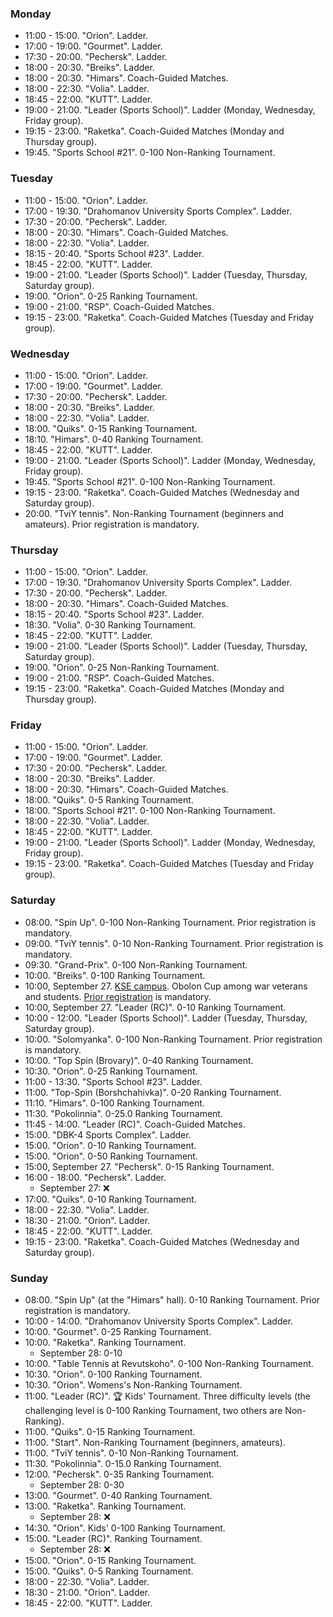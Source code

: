 ﻿
[//]: # (Use 🏆 for ranking events, 🏅 for non-ranking events, ❌ for canceled events)

<h3 id="monday">Monday</h3>

* 11:00 - 15:00. "Orion". Ladder.
* 17:00 - 19:00. "Gourmet". Ladder.
* 17:30 - 20:00. "Pechersk". Ladder.
* 18:00 - 20:30. "Breiks". Ladder.
* 18:00 - 20:30. "Himars". Coach-Guided Matches.
* 18:00 - 22:30. "Volia". Ladder.
* 18:45 - 22:00. "KUTT". Ladder.
* 19:00 - 21:00. "Leader (Sports School)". Ladder (Monday, Wednesday, Friday group).
* 19:15 - 23:00. "Raketka". Coach-Guided Matches (Monday and Thursday group).
* 19:45. "Sports School #21". 0-100 Non-Ranking Tournament.

<h3 id="tuesday">Tuesday</h3>

* 11:00 - 15:00. "Orion". Ladder.
* 17:00 - 19:30. "Drahomanov University Sports Complex". Ladder.
* 17:30 - 20:00. "Pechersk". Ladder.
* 18:00 - 20:30. "Himars". Coach-Guided Matches.
* 18:00 - 22:30. "Volia". Ladder.
* 18:15 - 20:40. "Sports School #23". Ladder.
* 18:45 - 22:00. "KUTT". Ladder.
* 19:00 - 21:00. "Leader (Sports School)". Ladder (Tuesday, Thursday, Saturday group).
* 19:00. "Orion". 0-25 Ranking Tournament.
* 19:00 - 21:00. "RSP". Coach-Guided Matches.
* 19:15 - 23:00. "Raketka". Coach-Guided Matches (Tuesday and Friday group).

<h3 id="wednesday">Wednesday</h3>

* 11:00 - 15:00. "Orion". Ladder.
* 17:00 - 19:00. "Gourmet". Ladder.
* 17:30 - 20:00. "Pechersk". Ladder.
* 18:00 - 20:30. "Breiks". Ladder.
* 18:00 - 22:30. "Volia". Ladder.
* 18:00. "Quiks". 0-15 Ranking Tournament.
* 18:10. "Himars". 0-40 Ranking Tournament.
* 18:45 - 22:00. "KUTT". Ladder.
* 19:00 - 21:00. "Leader (Sports School)". Ladder (Monday, Wednesday, Friday group).
* 19:45. "Sports School #21". 0-100 Non-Ranking Tournament.
* 19:15 - 23:00. "Raketka". Coach-Guided Matches (Wednesday and Saturday group).
* 20:00. "TviY tennis". Non-Ranking Tournament (beginners and amateurs). Prior registration is mandatory.

<h3 id="thursday">Thursday</h3>

* 11:00 - 15:00. "Orion". Ladder.
* 17:00 - 19:30. "Drahomanov University Sports Complex". Ladder.
* 17:30 - 20:00. "Pechersk". Ladder.
* 18:00 - 20:30. "Himars". Coach-Guided Matches.
* 18:15 - 20:40. "Sports School #23". Ladder.
* 18:30. "Volia". 0-30 Ranking Tournament.
* 18:45 - 22:00. "KUTT". Ladder.
* 19:00 - 21:00. "Leader (Sports School)". Ladder (Tuesday, Thursday, Saturday group).
* 19:00. "Orion". 0-25 Non-Ranking Tournament.
* 19:00 - 21:00. "RSP". Coach-Guided Matches.
* 19:15 - 23:00. "Raketka". Coach-Guided Matches (Monday and Thursday group).

<h3 id="friday">Friday</h3>

* 11:00 - 15:00. "Orion". Ladder.
* 17:00 - 19:00. "Gourmet". Ladder.
* 17:30 - 20:00. "Pechersk". Ladder.
* 18:00 - 20:30. "Breiks". Ladder.
* 18:00 - 20:30. "Himars". Coach-Guided Matches.
* 18:00. "Quiks". 0-5 Ranking Tournament.
* 18:00. "Sports School #21". 0-100 Non-Ranking Tournament.
* 18:00 - 22:30. "Volia". Ladder.
* 18:45 - 22:00. "KUTT". Ladder.
* 19:00 - 21:00. "Leader (Sports School)". Ladder (Monday, Wednesday, Friday group).
* 19:15 - 23:00. "Raketka". Coach-Guided Matches (Tuesday and Friday group).

<h3 id="saturday">Saturday</h3>

* 08:00. "Spin Up". 0-100 Non-Ranking Tournament. Prior registration is mandatory.
* 09:00. "TviY tennis". 0-10 Non-Ranking Tournament. Prior registration is mandatory.
* 09:30. "Grand-Prix". 0-100 Non-Ranking Tournament.
* 10:00. "Breiks". 0-100 Ranking Tournament.
* 10:00, September 27. [KSE campus](https://www.google.com/maps/dir/?api=1&destination=50.501033850407296,30.518866615665967). Obolon Cup among war veterans and students. [Prior registration](https://forms.gle/jHWTDiE2eixvvUoQ7) is mandatory.
* 10:00, September 27. "Leader (RC)". 0-10 Ranking Tournament.
* 10:00 - 12:00. "Leader (Sports School)". Ladder (Tuesday, Thursday, Saturday group).
* 10:00. "Solomyanka". 0-100 Non-Ranking Tournament. Prior registration is mandatory.
* 10:00. "Top Spin (Brovary)". 0-40 Ranking Tournament.
* 10:30. "Orion". 0-25 Ranking Tournament.
* 11:00 - 13:30. "Sports School #23". Ladder.
* 11:00. "Top-Spin (Borshchahivka)". 0-20 Ranking Tournament.
* 11:10. "Himars". 0-100 Ranking Tournament.
* 11:30. "Pokolinnia". 0-25.0 Ranking Tournament.
* 11:45 - 14:00. "Leader (RC)". Coach-Guided Matches.
* 15:00. "DBK-4 Sports Complex". Ladder.
* 15:00. "Orion". 0-10 Ranking Tournament.
* 15:00. "Orion". 0-50 Ranking Tournament.
* 15:00, September 27. "Pechersk". 0-15 Ranking Tournament.
* 16:00 - 18:00. "Pechersk". Ladder.
  * September 27: ❌
* 17:00. "Quiks". 0-10 Ranking Tournament.
* 18:00 - 22:30. "Volia". Ladder.
* 18:30 - 21:00. "Orion". Ladder.
* 18:45 - 22:00. "KUTT". Ladder.
* 19:15 - 23:00. "Raketka". Coach-Guided Matches (Wednesday and Saturday group).

<h3 id="sunday">Sunday</h3>

* 08:00. "Spin Up" (at the "Himars" hall). 0-10 Ranking Tournament. Prior registration is mandatory.
* 10:00 - 14:00. "Drahomanov University Sports Complex". Ladder.
* 10:00. "Gourmet". 0-25 Ranking Tournament.
* 10:00. "Raketka". Ranking Tournament.
  * September 28: 0-10
* 10:00. "Table Tennis at Revutskoho". 0-100 Non-Ranking Tournament.
* 10:30. "Orion". 0-100 Ranking Tournament.
* 10:30. "Orion". Womens's Non-Ranking Tournament.
* 11:00. "Leader (RC)". 🏆 Kids' Tournament. Three difficulty levels (the challenging level is 0-100 Ranking Tournament, two others are Non-Ranking).
* 11:00. "Quiks". 0-15 Ranking Tournament.
* 11:00. "Start". Non-Ranking Tournament (beginners, amateurs).
* 11:00. "TviY tennis". 0-10 Non-Ranking Tournament.
* 11:30. "Pokolinnia". 0-15.0 Ranking Tournament.
* 12:00. "Pechersk". 0-35 Ranking Tournament.
  * September 28: 0-30
* 13:00. "Gourmet". 0-40 Ranking Tournament.
* 13:00. "Raketka". Ranking Tournament.
  * September 28: ❌
* 14:30. "Orion". Kids' 0-100 Ranking Tournament.
* 15:00. "Leader (RC)". Ranking Tournament.
  * September 28: ❌
* 15:00. "Orion". 0-15 Ranking Tournament.
* 15:00. "Quiks". 0-5 Ranking Tournament.
* 18:00 - 22:30. "Volia". Ladder.
* 18:30 - 21:00. "Orion". Ladder.
* 18:45 - 22:00. "KUTT". Ladder.